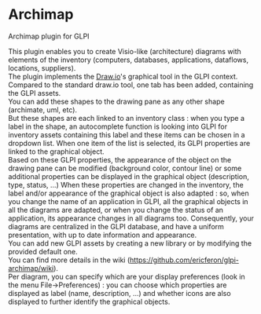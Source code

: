 # Archimap
Archimap plugin for GLPI

This plugin enables you to create Visio-like (architecture) diagrams with elements of the inventory (computers, databases, applications, dataflows, locations, suppliers).<br/>
The plugin implements the [Draw.io]("http://www.draw.io")'s graphical tool in the GLPI context.<br/>
Compared to the standard draw.io tool, one tab has been added, containing the GLPI assets.<br/>
You can add these shapes to the drawing pane as any other shape (archimate, uml, etc). <br/>
But these shapes are each linked to an inventory class : when you type a label in the shape, an autocomplete function is looking into GLPI for inventory assets containing this label and these items can be chosen in a dropdown list.
When one item of the list is selected, its GLPI properties are linked to the graphical object.<br/>
Based on these GLPI properties, the appearance of the object on the drawing pane can be modified (background color, contour line) or some additional properties can be displayed in the graphical object (description, type, status, ...)
When these properties are changed in the inventory, the label and/or appearance of the graphical object is also adapted : so, when you change the name of an application in GLPI, all the graphical objects in all the diagrams are adapted, or when you change the status of an application, its appearance changes in all diagrams too.
Consequently, your diagrams are centralized in the GLPI database, and have a uniform presentation, with up to date information and appearance.<br/>
You can add new GLPI assets by creating a new library or by modifying the provided default one.<br/>You can find more details in the wiki (https://github.com/ericferon/glpi-archimap/wiki).<br/>
Per diagram, you can specify which are your display preferences (look in the menu File->Preferences) : you can choose which properties are displayed as label (name, description, ...) and whether icons are also displayed to further identify the graphical objects.
